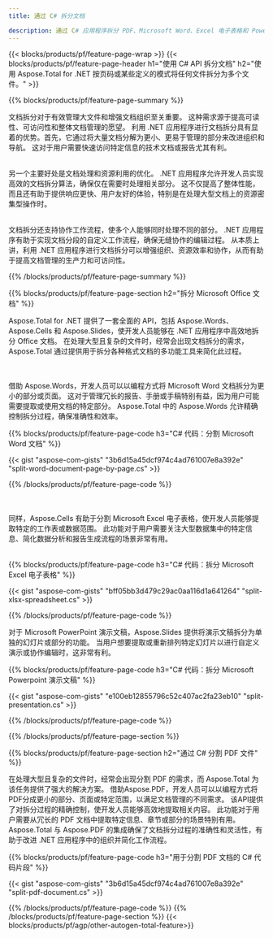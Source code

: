 ```yaml
---
title: 通过 C# 拆分文档 

description: 通过 C# 应用程序拆分 PDF、Microsoft Word、Excel 电子表格和 PowerPoint 演示文稿。 按页码或某些预定义模式拆分文档。
---
```


{{< blocks/products/pf/feature-page-wrap >}}
{{< blocks/products/pf/feature-page-header h1="使用 C# API 拆分文档" h2="使用 Aspose.Total for .NET 按页码或某些定义的模式将任何文件拆分为多个文件。" >}}

{{% blocks/products/pf/feature-page-summary %}}

文档拆分对于有效管理大文件和增强文档组织至关重要。 这种需求源于提高可读性、可访问性和整体文档管理的愿望。 利用 .NET 应用程序进行文档拆分具有显着的优势。首先，它通过将大量文档分解为更小、更易于管理的部分来改进组织和导航。 这对于用户需要快速访问特定信息的技术文档或报告尤其有利。<br /><br />

另一个主要好处是文档处理和资源利用的优化。 .NET 应用程序允许开发人员实现高效的文档拆分算法，确保仅在需要时处理相关部分。 这不仅提高了整体性能，而且还有助于提供响应更快、用户友好的体验，特别是在处理大型文档上的资源密集型操作时。<br /><br />

文档拆分还支持协作工作流程，使多个人能够同时处理不同的部分。 .NET 应用程序有助于实现文档分段的自定义工作流程，确保无缝协作的编辑过程。 从本质上讲，利用 .NET 应用程序进行文档拆分可以增强组织、资源效率和协作，从而有助于提高文档管理的生产力和可访问性。

{{% /blocks/products/pf/feature-page-summary  %}}

{{% blocks/products/pf/feature-page-section  h2="拆分 Microsoft Office 文档" %}}

Aspose.Total for .NET 提供了一套全面的 API，包括 Aspose.Words、Aspose.Cells 和 Aspose.Slides，使开发人员能够在 .NET 应用程序中高效地拆分 Office 文档。 在处理大型且复杂的文件时，经常会出现文档拆分的需求，Aspose.Total 通过提供用于拆分各种格式文档的多功能工具来简化此过程。 

<br /><br />
借助 Aspose.Words，开发人员可以以编程方式将 Microsoft Word 文档拆分为更小的部分或页面。 这对于管理冗长的报告、手册或手稿特别有益，因为用户可能需要提取或使用文档的特定部分。 Aspose.Total 中的 Aspose.Words 允许精确控制拆分过程，确保准确性和效率。


{{% blocks/products/pf/feature-page-code h3="C# 代码：分割 Microsoft Word 文档" %}}

{{< gist "aspose-com-gists" "3b6d15a45dcf974c4ad761007e8a392e" "split-word-document-page-by-page.cs" >}}

{{% /blocks/products/pf/feature-page-code  %}}

<br /><br />
同样，Aspose.Cells 有助于分割 Microsoft Excel 电子表格，使开发人员能够提取特定的工作表或数据范围。 此功能对于用户需要关注大型数据集中的特定信息、简化数据分析和报告生成流程的场景非常有用。
<br /><br />

{{% blocks/products/pf/feature-page-code h3="C# 代码：拆分 Microsoft Excel 电子表格" %}}

{{< gist "aspose-com-gists" "bff05bb3d479c29ac0aa116d1a641264" "split-xlsx-spreadsheet.cs" >}}

{{% /blocks/products/pf/feature-page-code  %}}

对于 Microsoft PowerPoint 演示文稿，Aspose.Slides 提供将演示文稿拆分为单独的幻灯片或部分的功能。 当用户想要提取或重新排列特定幻灯片以进行自定义演示或协作编辑时，这非常有利。

{{% blocks/products/pf/feature-page-code h3="C# 代码：拆分 Microsoft Powerpoint 演示文稿" %}}

{{< gist "aspose-com-gists" "e100eb12855796c52c407ac2fa23eb10" "split-presentation.cs" >}}

{{% /blocks/products/pf/feature-page-code  %}}

{{% /blocks/products/pf/feature-page-section %}}

{{% blocks/products/pf/feature-page-section  h2="通过 C# 分割 PDF 文件" %}}

在处理大型且复杂的文件时，经常会出现分割 PDF 的需求，而 Aspose.Total 为该任务提供了强大的解决方案。 借助Aspose.PDF，开发人员可以以编程方式将PDF分成更小的部分、页面或特定范围，以满足文档管理的不同需求。 该API提供了对拆分过程的精确控制，使开发人员能够高效地提取相关内容。 此功能对于用户需要从冗长的 PDF 文档中提取特定信息、章节或部分的场景特别有用。 Aspose.Total 与 Aspose.PDF 的集成确保了文档拆分过程的准确性和灵活性，有助于改进 .NET 应用程序中的组织并简化工作流程。

{{% blocks/products/pf/feature-page-code h3="用于分割 PDF 文档的 C# 代码片段" %}}

{{< gist "aspose-com-gists" "3b6d15a45dcf974c4ad761007e8a392e" "split-pdf-document.cs" >}}

{{% /blocks/products/pf/feature-page-code  %}}
{{% /blocks/products/pf/feature-page-section %}}
{{< blocks/products/pf/agp/other-autogen-total-feature>}}